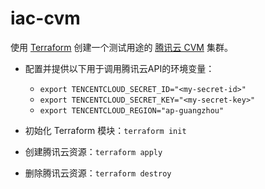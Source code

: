 iac-cvm
====

使用 [Terraform](https://developer.hashicorp.com/terraform/downloads) 创建一个测试用途的 [腾讯云 CVM](https://cloud.tencent.com/product/cvm) 集群。

- 配置并提供以下用于调用腾讯云API的环境变量：
    - `export TENCENTCLOUD_SECRET_ID="<my-secret-id>"`
    - `export TENCENTCLOUD_SECRET_KEY="<my-secret-key>"`
    - `export TENCENTCLOUD_REGION="ap-guangzhou"`

- 初始化 Terraform 模块：`terraform init`

- 创建腾讯云资源：`terraform apply`

- 删除腾讯云资源：`terraform destroy`
